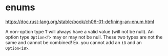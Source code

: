 # enums
https://doc.rust-lang.org/stable/book/ch06-01-defining-an-enum.html

A non-option type `T` will always have a valid value (will not be null).
An option type `Option<T>` may or may not be null. 
These two types are not the same and cannot be combined! Ex. you cannot add an `i8` and an `Option<i8>`.

